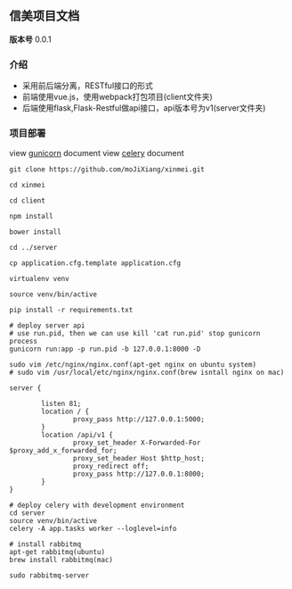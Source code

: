 ## 信美项目文档

**版本号** 0.0.1

### 介绍


- 采用前后端分离，RESTful接口的形式
- 前端使用vue.js，使用webpack打包项目(client文件夹)
- 后端使用flask,Flask-Restful做api接口，api版本号为v1(server文件夹)


### 项目部署

view [gunicorn](http://docs.gunicorn.org/en/latest/deploy.html) document
view [celery](http://docs.jinkan.org/docs/celery/) document

```
git clone https://github.com/moJiXiang/xinmei.git

cd xinmei

cd client

npm install

bower install

cd ../server

cp application.cfg.template application.cfg

virtualenv venv

source venv/bin/active

pip install -r requirements.txt

# deploy server api
# use run.pid, then we can use kill 'cat run.pid' stop gunicorn process
gunicorn run:app -p run.pid -b 127.0.0.1:8000 -D

sudo vim /etc/nginx/nginx.conf(apt-get nginx on ubuntu system)
# sudo vim /usr/local/etc/nginx/nginx.conf(brew isntall nginx on mac)

server {

        listen 81;
        location / {
                proxy_pass http://127.0.0.1:5000;
        }
        location /api/v1 {
                proxy_set_header X-Forwarded-For $proxy_add_x_forwarded_for;
                proxy_set_header Host $http_host;
                proxy_redirect off;
                proxy_pass http://127.0.0.1:8000;
        }
}

# deploy celery with development environment
cd server
source venv/bin/active
celery -A app.tasks worker --loglevel=info

# install rabbitmq
apt-get rabbitmq(ubuntu)
brew install rabbitmq(mac)

sudo rabbitmq-server
```
